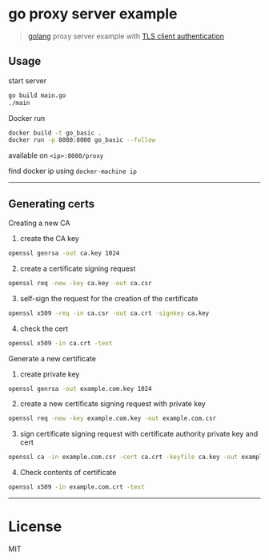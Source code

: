 # go proxy server example

> [golang](https://golang.org/) proxy server example with [TLS client authentication](https://en.wikipedia.org/wiki/Mutual_authentication)

## Usage

start server

```bash
go build main.go
./main
```

Docker run

```bash
docker build -t go_basic .
docker run -p 8080:8000 go_basic --follow
```

available on `<ip>:8080/proxy`

find docker ip using `docker-machine ip`

---

## Generating certs

Creating a new CA

1. create the CA key

```bash
openssl genrsa -out ca.key 1024
```

2. create a certificate signing request

```bash
openssl req -new -key ca.key -out ca.csr
```

3. self-sign the request for the creation of the certificate

```bash
openssl x509 -req -in ca.csr -out ca.crt -signkey ca.key
```

4. check the cert

```bash
openssl x509 -in ca.crt -text
```

Generate a new certificate

1. create private key

```bash
openssl genrsa -out example.com.key 1024
```

2. create a new certificate signing request with private key

```bash
openssl req -new -key example.com.key -out example.com.csr
```

3. sign certificate signing request with certificate authority private key and cert

```bash
openssl ca -in example.com.csr -cert ca.crt -keyfile ca.key -out example.com.crt
```

4. Check contents of certificate

```bash
openssl x509 -in example.com.crt -text
```

---

# License

MIT

